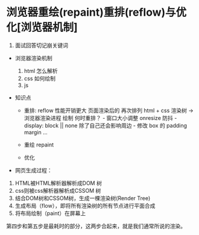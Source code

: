 #  浏览器重绘(repaint)重排(reflow)与优化[浏览器机制]

1. 面试回答切记崩关键词

- 浏览器渲染机制
    1. html 怎么解析
    2. css 如何绘制
    3. js 
- 知识点
    - 重排: reflow 性能开销更大
        页面渲染后的 再次排列
        html + css 渲染树 -> 浏览器渲染进程 绘制
        何时重排？
            - 窗口大小调整 onresize  防抖
            - display: block || none 除了自己还会影响周边
            - 修改 box 的 padding margin ...
    - 重绘 repaint  

    - 优化

- 网页生成过程：

1. HTML被HTML解析器解析成DOM 树
2. css则被css解析器解析成CSSOM 树
3. 结合DOM树和CSSOM树，生成一棵渲染树(Render Tree)
4. 生成布局（flow），即将所有渲染树的所有节点进行平面合成
5. 将布局绘制（paint）在屏幕上

第四步和第五步是最耗时的部分，这两步合起来，就是我们通常所说的渲染。

